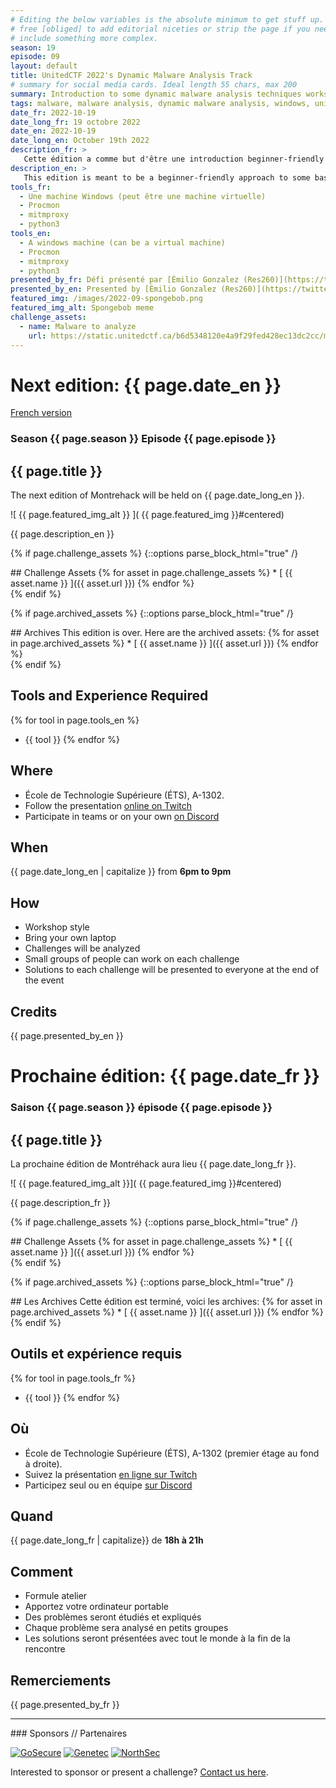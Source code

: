 ```yaml
---
# Editing the below variables is the absolute minimum to get stuff up. Feel
# free [obliged] to add editorial niceties or strip the page if you need to
# include something more complex.
season: 19
episode: 09
layout: default
title: UnitedCTF 2022's Dynamic Malware Analysis Track
# summary for social media cards. Ideal length 55 chars, max 200
summary: Introduction to some dynamic malware analysis techniques workshop.
tags: malware, malware analysis, dynamic malware analysis, windows, unitedctf
date_fr: 2022-10-19
date_long_fr: 19 octobre 2022
date_en: 2022-10-19
date_long_en: October 19th 2022
description_fr: >
   Cette édition a comme but d'être une introduction beginner-friendly à quelques techniques d'analyse dynamique de malwares, où on exécute un malware dans un environnement contrôlé et où on analyse son comportement pour tirer des conclusions telles que son serveur de commande & contrôle (C2) et comment il communique avec. C'est souvent une façon rapide d'analyser un malware pour obtenir des informations de base et c'est une étape importante dans la réponse aux incidents.
description_en: >
   This edition is meant to be a beginner-friendly approach to some basic dynamic malware analysis techniques, where we run a malware in a controlled environment and analyze its behavior to draw conclusions from it, such as what is the Command and Control (C2) server and how it communicates with it. It's often a fast way to analyze a malware to obtain basic information about it, and is an important step in many incident response engagements.
tools_fr:
  - Une machine Windows (peut être une machine virtuelle)
  - Procmon
  - mitmproxy
  - python3
tools_en:
  - A windows machine (can be a virtual machine)
  - Procmon
  - mitmproxy
  - python3
presented_by_fr: Défi présenté par [Émilio Gonzalez (Res260)](https://twitter.com/res260)
presented_by_en: Presented by [Émilio Gonzalez (Res260)](https://twitter.com/res260)
featured_img: /images/2022-09-spongebob.png
featured_img_alt: Spongebob meme
challenge_assets:
  - name: Malware to analyze
    url: https://static.unitedctf.ca/b6d5348120e4a9f29fed428ec13dc2cc/malware.exe
---
```


# Next edition: {{ page.date_en }}
[French version](#french)

### Season {{ page.season }} Episode {{ page.episode }}

## {{ page.title }}

The next edition of Montrehack will be held on {{ page.date_long_en }}.

![ {{ page.featured_img_alt }} ]( {{ page.featured_img }}#centered)

{{ page.description_en }}

{% if page.challenge_assets %}
{::options parse_block_html="true" /}
<div class="assets">
## Challenge Assets
{% for asset in page.challenge_assets %}
* [ {{ asset.name }} ]({{ asset.url }})
{% endfor %}
</div>
{% endif %}

{% if page.archived_assets %}
{::options parse_block_html="true" /}
<div class="archives">
## Archives
This edition is over. Here are the archived assets:
{% for asset in page.archived_assets %}
* [ {{ asset.name }} ]({{ asset.url }})
{% endfor %}
</div>
{% endif %}

## Tools and Experience Required

{% for tool in page.tools_en %}
* {{ tool }}
{% endfor %}

## Where


* École de Technologie Supérieure (ÉTS), A-1302.
* Follow the presentation [online on Twitch](https://twitch.tv/montrehack/)
* Participate in teams or on your own [on Discord](https://discord.gg/4qfFwPX)

## When

{{ page.date_long_en | capitalize }} from **6pm to 9pm**

## How

* Workshop style
* Bring your own laptop
* Challenges will be analyzed
* Small groups of people can work on each challenge
* Solutions to each challenge will be presented to everyone at the end of the event

## Credits

{{ page.presented_by_en }}

<a id="french"></a>

# Prochaine édition: {{ page.date_fr }}

### Saison {{ page.season }} épisode {{ page.episode }}

## {{ page.title }}

La prochaine édition de Montréhack aura lieu {{ page.date_long_fr }}.

![ {{ page.featured_img_alt }}]( {{ page.featured_img }}#centered)

{{ page.description_fr }}

{% if page.challenge_assets %}
{::options parse_block_html="true" /}
<div class="assets">
## Challenge Assets
{% for asset in page.challenge_assets %}
* [ {{ asset.name }} ]({{ asset.url }})
{% endfor %}
</div>
{% endif %}

{% if page.archived_assets %}
{::options parse_block_html="true" /}
<div class="archives">
## Les Archives
Cette édition est terminé, voici les archives:
{% for asset in page.archived_assets %}
* [ {{ asset.name }} ]({{ asset.url }})
{% endfor %}
</div>
{% endif %}

## Outils et expérience requis

{% for tool in page.tools_fr %}
* {{ tool }}
{% endfor %}

## Où

* École de Technologie Supérieure (ÉTS), A-1302 (premier étage au fond à droite).
* Suivez la présentation [en ligne sur Twitch](https://twitch.tv/montrehack/)
* Participez seul ou en équipe [sur Discord](https://discord.gg/4qfFwPX)

## Quand

{{ page.date_long_fr | capitalize}} de **18h à 21h**

## Comment

* Formule atelier
* Apportez votre ordinateur portable
* Des problèmes seront étudiés et expliqués
* Chaque problème sera analysé en petits groupes
* Les solutions seront présentées avec tout le monde à la fin de la rencontre

## Remerciements

{{ page.presented_by_fr }}

<hr/>
### Sponsors // Partenaires


[![GoSecure](/images/sponsor_gosecure.png)](https://gosecure.net/)
[![Genetec](/images/sponsor_genetec.png)](https://www.genetec.com/)
[![NorthSec](/images/nsec_logo.png)](https://nsec.io/)

Interested to sponsor or present a challenge? [Contact us here](https://docs.google.com/forms/d/e/1FAIpQLSecc0vfe3pIwMJjIBCYW4G43ZwtagwVESu_qHKnglnBc3R3ww/viewform?usp=sf_link).

